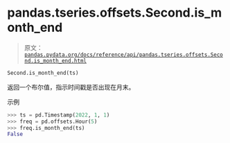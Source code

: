# pandas.tseries.offsets.Second.is_month_end

> 原文：[`pandas.pydata.org/docs/reference/api/pandas.tseries.offsets.Second.is_month_end.html`](https://pandas.pydata.org/docs/reference/api/pandas.tseries.offsets.Second.is_month_end.html)

```py
Second.is_month_end(ts)
```

返回一个布尔值，指示时间戳是否出现在月末。

示例

```py
>>> ts = pd.Timestamp(2022, 1, 1)
>>> freq = pd.offsets.Hour(5)
>>> freq.is_month_end(ts)
False 
```
